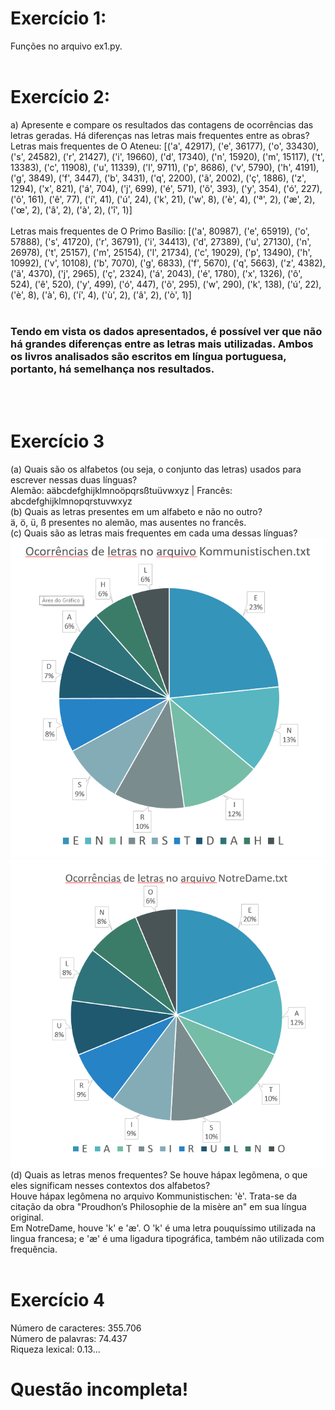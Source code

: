 # Exercício 1:<br>
Funções no arquivo ex1.py. <br><br>

# Exercício 2:<br>
a) Apresente e compare os resultados das contagens de ocorrências das letras geradas. Há diferenças nas letras mais frequentes entre as obras? <br>
Letras mais frequentes de O Ateneu: [('a', 42917), ('e', 36177), ('o', 33430), ('s', 24582), ('r', 21427), ('i', 19660), ('d', 17340), ('n', 15920), ('m', 15117), ('t', 13383), ('c', 11908), ('u', 11339), ('l', 9711), ('p', 8686), ('v', 5790), ('h', 4191), ('g', 3849), ('f', 3447), ('b', 3431), ('q', 2200), ('ã', 2002), ('ç', 1886), ('z', 1294), ('x', 821), ('á', 704), ('j', 699), ('é', 571), ('õ', 393), ('y', 354), ('ó', 227), ('ô', 161), ('ê', 77), ('í', 41), ('ú', 24), ('k', 21), ('w', 8), ('è', 4), ('ª', 2), ('æ', 2), ('œ', 2), ('â',  2), ('à', 2), ('î', 1)] <br>
<br>
Letras mais frequentes de O Primo Basílio: [('a', 80987), ('e', 65919), ('o', 57888), ('s', 41720), ('r', 36791), ('i', 34413), ('d', 27389), ('u', 27130), ('n', 26978), ('t', 25157), ('m', 25154), ('l', 21734), ('c', 19029), ('p', 13490), ('h', 10992), ('v', 10108), ('b', 7070), ('g', 6833), ('f', 5670), ('q', 5663), ('z', 4382), ('ã', 4370), ('j', 2965), ('ç', 2324), ('á', 2043), ('é', 1780), ('x', 1326), ('ô', 524), ('ê', 520), ('y', 499), ('ó', 447), ('õ', 295), ('w', 290), ('k', 138), ('ú', 22), ('è', 8), ('à', 6), ('í', 4), ('ù', 2), ('â', 2), ('ò', 1)]
<br><br>
### Tendo em vista os dados apresentados, é possível ver que não há grandes diferenças entre as letras mais utilizadas. Ambos os livros analisados são escritos em língua portuguesa, portanto, há semelhança nos resultados.
<br><br>
# Exercício 3 <br>
(a) Quais são os alfabetos (ou seja, o conjunto das letras) usados para escrever nessas duas línguas? <br>
Alemão: aäbcdefghijklmnoöpqrsßtuüvwxyz | Francês: abcdefghijklmnopqrstuvwxyz <br>
(b) Quais as letras presentes em um alfabeto e não no outro? <br>
ä, ö, ü, ß presentes no alemão, mas ausentes no francês. <br>
(c) Quais são as letras mais frequentes em cada uma dessas línguas? <br>
![Ocorrência de letras no arquivo Kommunistischen](https://github.com/gwedosun/corpora-analysis/blob/main/Captura%20de%20tela%202023-12-13%20222121.png)<br>
![Ocorrência de letras no arquivo NotreDame](https://github.com/gwedosun/corpora-analysis/blob/main/Capturar.PNG)
<br>
(d) Quais as letras menos frequentes? Se houve hápax legômena, o que eles significam nesses contextos dos alfabetos? <br>
Houve hápax legômena no arquivo Kommunistischen: 'è'. Trata-se da citação da obra "Proudhon’s Philosophie de la misère an" em sua língua original. <br>
Em NotreDame, houve 'k' e 'æ'. O 'k' é uma letra pouquíssimo utilizada na lingua francesa; e 'æ' é uma ligadura tipográfica, também não utilizada com frequência. <br><br>

# Exercício 4 <br>
Número de caracteres: 355.706 <br>
Número de palavras: 74.437 <br>
Riqueza lexical: 0.13... <br>
# Questão incompleta!
